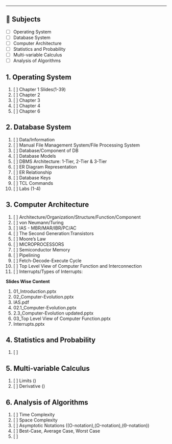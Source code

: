 
---

## 📝 Subjects

- [ ] Operating System
- [ ] Database System
- [ ] Computer Architecture
- [ ] Statistics and Probability
- [ ] Multi-variable Calculus
- [ ] Analysis of Algorithms
## 1. Operating System

1. [ ] Chapter 1 Slides(1-39)
2. [ ] Chapter 2
3. [ ] Chapter 3
4. [ ] Chapter 4
5. [ ] Chapter 6
## 2. Database System

1. [ ] Data/Information
2. [ ] Manual File Management System/File Processing System
3. [ ] Database/Component of DB
4. [ ] Database Models
5. [ ] DBMS Architecture: 1-Tier, 2-Tier & 3-Tier
6. [ ] ER Diagram Representation
7. [ ] ER Relationship
8. [ ] Database Keys
9. [ ] TCL Commands
10. [ ] Labs (1-4)

## 3. Computer Architecture

1. [ ] Architecture/Organization/Structure/Function/Component
2. [ ] von Neumann/Turing
3. [ ] IAS - MBR/MAR/IBR/PC/AC
4. [ ] The Second Generation:Transistors
5. [ ] Moore’s Law
6. [ ] MICROPROCESSORS
7. [ ] Semiconductor Memory
8. [ ] Pipelining
9. [ ] Fetch-Decode-Execute Cycle
10. [ ] Top Level View of Computer Function and Interconnection
11. [ ] Interrupts/Types of Interrupts:

**Slides Wise Content**
1.  01_Introduction.pptx
2. 02_Computer-Evolution.pptx
3. IAS.pdf
4. 02.1_Computer-Evolution.pptx
5. 2.3_Computer-Evolution updated.pptx
6. 03_Top Level View of Computer Function.pptx
7. Interrupts.pptx


## 4. Statistics and Probability

1. [ ] 

## 5. Multi-variable Calculus

1. [ ] Limits ()
2. [ ] Derivative ()

## 6. Analysis of Algorithms

1. [ ] Time Complexity
2. [ ] Space Complexity
3. [ ] Asymptotic Notations ((O-notation),(Ω-notation),(Θ-notation))
4. [ ] Best-Case, Average Case, Worst Case
5. [ ] 